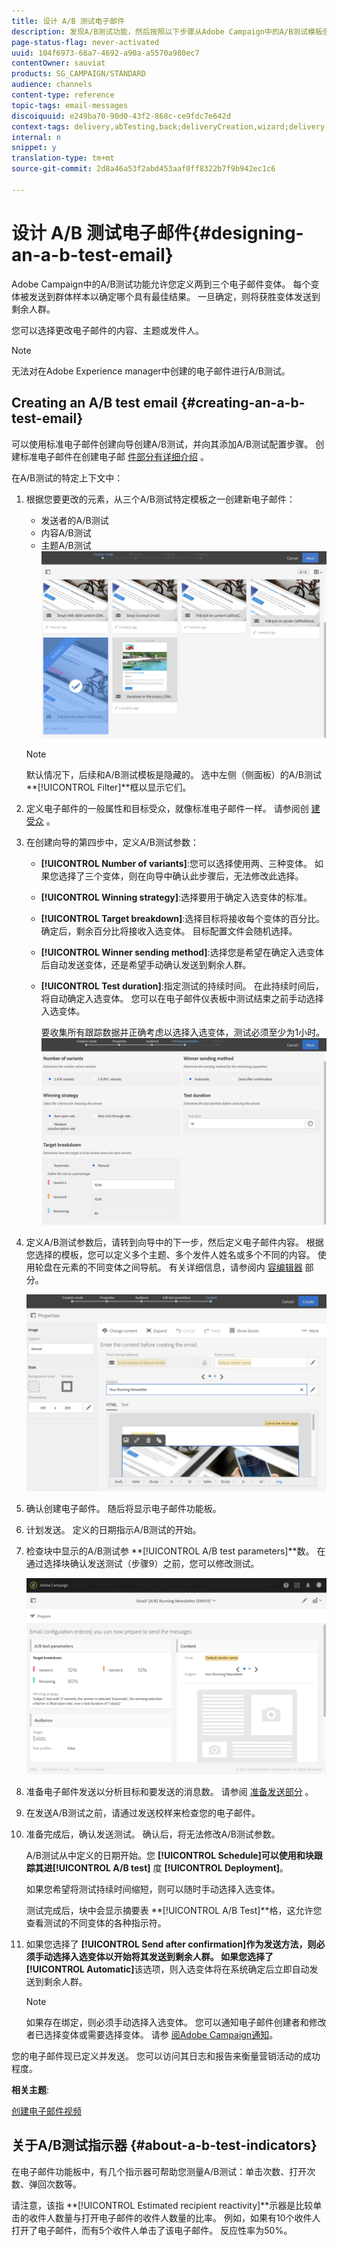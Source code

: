 ```yaml
---
title: 设计 A/B 测试电子邮件
description: 发现A/B测试功能，然后按照以下步骤从Adobe Campaign中的A/B测试模板创建电子邮件。
page-status-flag: never-activated
uuid: 104f6973-68a7-4692-a90a-a5570a980ec7
contentOwner: sauviat
products: SG_CAMPAIGN/STANDARD
audience: channels
content-type: reference
topic-tags: email-messages
discoiquuid: e249ba70-90d0-43f2-868c-ce9fdc7e642d
context-tags: delivery,abTesting,back;deliveryCreation,wizard;delivery,main
internal: n
snippet: y
translation-type: tm+mt
source-git-commit: 2d8a46a53f2abd453aaf0ff8322b7f9b942ec1c6

---
```



# 设计 A/B 测试电子邮件{#designing-an-a-b-test-email}

Adobe Campaign中的A/B测试功能允许您定义两到三个电子邮件变体。 每个变体被发送到群体样本以确定哪个具有最佳结果。 一旦确定，则将获胜变体发送到剩余人群。

您可以选择更改电子邮件的内容、主题或发件人。

>[!NOTE]
>
>无法对在Adobe Experience manager中创建的电子邮件进行A/B测试。

## Creating an A/B test email {#creating-an-a-b-test-email}

可以使用标准电子邮件创建向导创建A/B测试，并向其添加A/B测试配置步骤。 创建标准电子邮件在创建电子邮 [件部分有详细介绍](../../channels/using/creating-an-email.md) 。

在A/B测试的特定上下文中：

1. 根据您要更改的元素，从三个A/B测试特定模板之一创建新电子邮件：

   * 发送者的A/B测试
   * 内容A/B测试
   * 主题A/B测试
   ![](assets/create_ab_testing.png)

   >[!NOTE]
   >
   >默认情况下，后续和A/B测试模板是隐藏的。 选中左侧（侧面板）的A/B测试 **[!UICONTROL Filter]**框以显示它们。

1. 定义电子邮件的一般属性和目标受众，就像标准电子邮件一样。 请参阅创 [建受众](../../audiences/using/creating-audiences.md) 。
1. 在创建向导的第四步中，定义A/B测试参数：

   * **[!UICONTROL Number of variants]**:您可以选择使用两、三种变体。 如果您选择了三个变体，则在向导中确认此步骤后，无法修改此选择。
   * **[!UICONTROL Winning strategy]**:选择要用于确定入选变体的标准。
   * **[!UICONTROL Target breakdown]**:选择目标将接收每个变体的百分比。 确定后，剩余百分比将接收入选变体。 目标配置文件会随机选择。
   * **[!UICONTROL Winner sending method]**:选择您是希望在确定入选变体后自动发送变体，还是希望手动确认发送到剩余人群。
   * **[!UICONTROL Test duration]**:指定测试的持续时间。 在此持续时间后，将自动确定入选变体。 您可以在电子邮件仪表板中测试结束之前手动选择入选变体。

      要收集所有跟踪数据并正确考虑以选择入选变体，测试必须至少为1小时。
   ![](assets/ab_parameters.png)

1. 定义A/B测试参数后，请转到向导中的下一步，然后定义电子邮件内容。 根据您选择的模板，您可以定义多个主题、多个发件人姓名或多个不同的内容。 使用轮盘在元素的不同变体之间导航。 有关详细信息，请参阅内 [容编辑器](../../designing/using/designing-content-in-adobe-campaign.md) 部分。

   ![](assets/create_ab_testing2.png)

1. 确认创建电子邮件。 随后将显示电子邮件功能板。
1. 计划发送。 定义的日期指示A/B测试的开始。
1. 检查块中显示的A/B测试参 **[!UICONTROL A/B test parameters]**数。 在通过选择块确认发送测试（步骤9）之前，您可以修改测试。

   ![](assets/create_ab_testing3.png)

1. 准备电子邮件发送以分析目标和要发送的消息数。 请参阅 [准备发送部分](../../sending/using/preparing-the-send.md) 。
1. 在发送A/B测试之前，请通过发送校样来检查您的电子邮件。
1. 准备完成后，确认发送测试。 确认后，将无法修改A/B测试参数。

   A/B测试从中定义的日期开始。您 **[!UICONTROL Schedule]**可以使用和块跟踪其进**[!UICONTROL A/B test]** 度 **[!UICONTROL Deployment]**。

   如果您希望将测试持续时间缩短，则可以随时手动选择入选变体。

   测试完成后，块中会显示摘要表 **[!UICONTROL A/B Test]**格，这允许您查看测试的不同变体的各种指示符。

1. 如果您选择了 **[!UICONTROL Send after confirmation]**作为发送方法，则必须手动选择入选变体以开始将其发送到剩余人群。 如果您选择了**[!UICONTROL Automatic]**&#x200B;该选项，则入选变体将在系统确定后立即自动发送到剩余人群。

   >[!NOTE]
   >
   >如果存在绑定，则必须手动选择入选变体。 您可以通知电子邮件创建者和修改者已选择变体或需要选择变体。 请参 [阅Adobe Campaign通知](../../administration/using/sending-internal-notifications.md)。

您的电子邮件现已定义并发送。 您可以访问其日志和报告来衡量营销活动的成功程度。

**相关主题**:

[创建电子邮件视频](https://docs.adobe.com/content/help/en/campaign-learn/campaign-standard-tutorials/getting-started/create-email-from-homepage.html)

## 关于A/B测试指示器 {#about-a-b-test-indicators}

在电子邮件功能板中，有几个指示器可帮助您测量A/B测试：单击次数、打开次数、弹回次数等。

请注意，该指 **[!UICONTROL Estimated recipient reactivity]**示器是比较单击的收件人数量与打开电子邮件的收件人数量的比率。 例如，如果有10个收件人打开了电子邮件，而有5个收件人单击了该电子邮件。 反应性率为50%。
